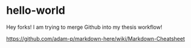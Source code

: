 # hello-world
Hey forks! I am trying to merge Github into my thesis workflow!

https://github.com/adam-p/markdown-here/wiki/Markdown-Cheatsheet
